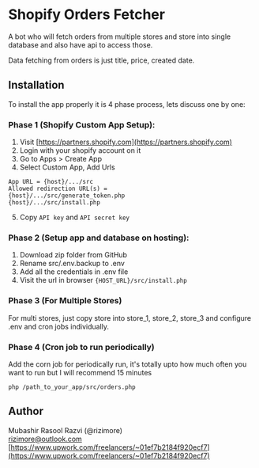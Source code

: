 # Shopify Orders Fetcher

A bot who will fetch orders from multiple stores and store into single database and also have api to access those.

Data fetching from orders is just title, price, created date.

## Installation
To install the app properly it is 4 phase process, lets discuss one by one:

### Phase 1 (Shopify Custom App Setup):

1. Visit [https://partners.shopify.com](https://partners.shopify.com)
2. Login with your shopify account on it
3. Go to Apps > Create App
4. Select Custom App, Add Urls

```
App URL = {host}/.../src  
Allowed redirection URL(s) =
{host}/.../src/generate_token.php
{host}/.../src/install.php
```

5. Copy `API key` and `API secret key`

### Phase 2 (Setup app and database on hosting):

1. Download zip folder from GitHub
2. Rename src/.env.backup to .env
3. Add all the credentials in .env file
4. Visit the url in browser `{HOST_URL}/src/install.php`

### Phase 3 (For Multiple Stores)

For multi stores, just copy store into store_1, store_2, store_3 and configure .env and cron jobs individually.

### Phase 4 (Cron job to run periodically)

Add the corn job for periodically run, it's totally upto how much often you want to run but I will recommend 15 minutes

```
php /path_to_your_app/src/orders.php
```

## Author
Mubashir Rasool Razvi (@rizimore)  
rizimore@outlook.com  
[https://www.upwork.com/freelancers/~01ef7b2184f920ecf7](https://www.upwork.com/freelancers/~01ef7b2184f920ecf7)
